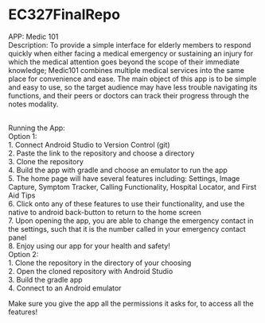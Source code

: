 # EC327FinalRepo

APP: Medic 101<br />
Description: To provide a simple interface for elderly members to respond quickly when either facing a medical emergency or sustaining an injury for which the medical attention goes beyond the scope of their immediate knowledge; Medic101 combines multiple medical services into the same place for convenience and ease. The main object of this app is to be simple and easy to use, so the target audience may have less trouble navigating its functions, and their peers or doctors can track their progress through the notes modality.<br /><br />

Running the App: <br />
  Option 1: <br />
    1. Connect Android Studio to Version Control (git) <br />
    2. Paste the link to the repository and choose a directory <br />
    3. Clone the repository <br />
    4. Build the app with gradle and choose an emulator to run the app <br />
    5. The home page will have several features including: Settings, Image Capture, Symptom Tracker, Calling Functionality, Hospital Locator, and First Aid Tips<br />
    6. Click onto any of these features to use their functionality, and use the native to android back-button to return to the home screen<br />
    7. Upon opening the app, you are able to change the emergency contact in the settings, such that it is the number called in your emergency contact panel<br />
    8. Enjoy using our app for your health and safety!<br />
   Option 2: <br />
    1. Clone the repository in the directory of your choosing <br />
    2. Open the cloned repository with Android Studio <br />
    3. Build the gradle app <br />
    4. Connect to an Android emulator <br />

Make sure you give the app all the permissions it asks for, to access all the features!
